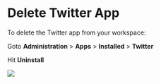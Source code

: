 # Delete Twitter App

To delete the Twitter app from your workspace:

Goto **Administration** > **Apps** > **Installed** > **Twitter**

Hit **Uninstall**

![](../../../../../.gitbook/assets/2022-02-01\_16-54-28.png)
